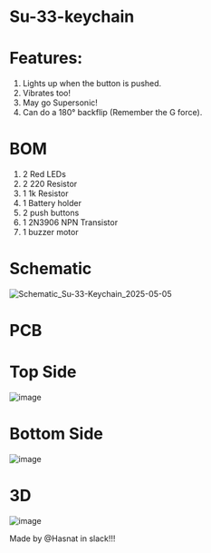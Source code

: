 # Su-33-keychain
# Features:

1. Lights up when the button is pushed.
2. Vibrates too!
3. May go Supersonic!
4. Can do a 180° backflip (Remember the G force).

# BOM
1. 2 Red LEDs
2. 2 220 Resistor
3. 1 1k Resistor
4. 1 Battery holder
5. 2 push buttons
6. 1 2N3906 NPN Transistor
7. 1 buzzer motor

# Schematic

![Schematic_Su-33-Keychain_2025-05-05 ](https://github.com/user-attachments/assets/623afdaa-51aa-4935-bbfa-d3f24856b1b7)

# PCB

# Top Side
![image](https://github.com/user-attachments/assets/63b44366-f43d-480b-8e5f-aee5783837b0)



# Bottom Side
![image](https://github.com/user-attachments/assets/8fd4ca8f-8f20-4de5-8296-a7f1e76c64de)



# 3D

![image](https://github.com/user-attachments/assets/cfa59720-0994-4f0a-a14e-e0dec5df1714)

Made by @Hasnat in slack!!!
